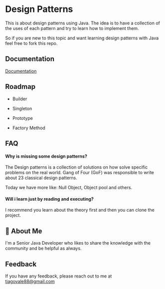 
# Design Patterns

This is about design patterns using Java. The idea is to have a collection of the uses of each pattern and try to learn how to implement them.

So if you are new to this topic and want learning design patterns with Java feel free to fork this repo.




## Documentation

[Documentation](https://refactoring.guru/design-patterns)


## Roadmap

- Builder

- Singleton
  
- Prototype
  
- Factory Method
  



## FAQ

#### Why is missing some design patterns? 

The Design patterns is a collection of solutions on how solve specific problems on the real world. Gang of Four (GoF) was responsible to write about 23 classical design patterns.

Today we have more like: Null Object, Object pool and others. 

#### Will i learn just by reading and executing?

I recommend you learn about the theory first and then you can clone the project.

## 🚀 About Me
I'm a Senior Java Developer who likes to share the knowledge with the community and be helpful as always.


## Feedback

If you have any feedback, please reach out to me at tiagovale88@gmail.com

